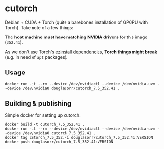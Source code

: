 # cutorch

Debian + CUDA + Torch (quite a barebones installation of GPGPU with Torch). Take note of a few things:

The **host machine must have matching NVIDIA drivers** for this image (`352.41`).

As we don't use Torch's [ezinstall dependencies](https://github.com/torch/ezinstall/blob/master/install-deps), **Torch things might break** (e.g. in need of `apt` packages).

## Usage

    docker run -it --rm --device /dev/nvidiactl --device /dev/nvidia-uvm --device /dev/nvidia0 douglasorr/cutorch_7.5_352.41 .

## Building & publishing

Simple docker for setting up cutorch.

    docker build -t cutorch_7.5_352.41 .
    docker run -it --rm --device /dev/nvidiactl --device /dev/nvidia-uvm --device /dev/nvidia0 cutorch_7.5_352.41 .
    docker tag cutorch_7.5_352.41 douglasorr/cutorch_7.5_352.41:VERSION
    docker push douglasorr/cutorch_7.5_352.41:VERSION
